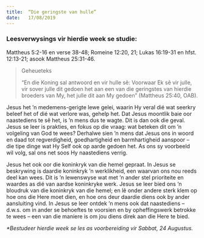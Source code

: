 ```yaml
---
title:  “Die geringste van hulle”
date:   17/08/2019
---
```


### Leesverwysings vir hierdie week se studie: 
Mattheus 5:2-16 en verse 38-48; Romeine 12:20, 21; Lukas 16:19-31 en hfst. 12:13-21; asook Mattheus 25:31-46. 

> <p>Geheueteks</p> 
> “En die Koning sal antwoord en vir hulle sê: Voorwaar Ek sê vir julle, vir sover julle dit gedoen het aan een van die geringstes van hierdie broeders van My, het julle dit aan My gedoen” (Mattheus 25:40, OAB). 

Jesus het ’n medemens-gerigte lewe gelei, waarin Hy veral dié wat seerkry beleef het of dié wat verlore was, gehelp het. Dat Jesus moontlik baie oor naastediens te sê het, is ’n mens dus te wagte. Dit is dan ook die geval. Jesus se leer is prakties, en fokus op die vraag: wat beteken dit om ’n volgeling van God te wees? Derhalwe sien ’n mens dat Jesus ons in woord en daad tot regverdigheid, goedhartigheid en barmhartigheid aanspoor – die tipe dinge wat Hy Self ook op aarde gedoen het. As ons sy voorbeeld wil volg, sal ons net soos Hy naastediens verrig. 

Jesus het ook oor die koninkryk van die hemel gepraat. In Jesus se beskrywing is daardie koninkryk ’n werklikheid, een waarvan ons nou reeds deel kan wees. Dit is ’n lewenswyse wat met ’n ander stel prioriteite en waardes as dié van aardse koninkryke werk. Jesus se leer bied ons ’n bloudruk van die koninkryk van die hemel; en lê onder andere sterk klem op hoe ons die Here moet dien, en hoe ons deur daardie diens ook by ander aansluiting vind. In Jesus se leer ontdek ’n mens ook dat naastediens – d.w.s. om in ander se behoeftes te voorsien en by opheffingswerk betrokke te wees – een van die maniere is om jou diens direk aan die Here te bied. 

_*Bestudeer hierdie week se les as voorbereiding vir Sabbat, 24 Augustus._